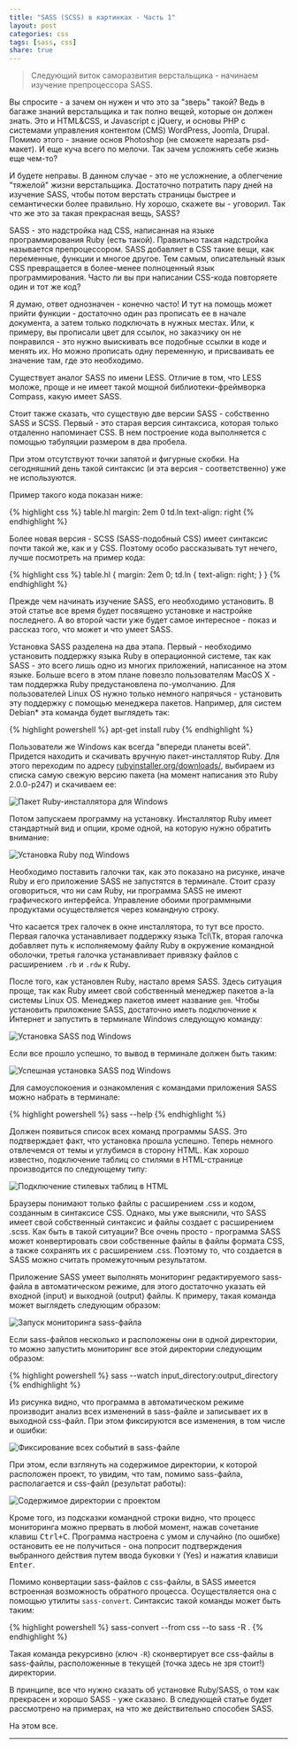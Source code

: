 ```yaml
---
title: "SASS (SCSS) в картинках - Часть 1"
layout: post
categories: css
tags: [sass, css]
share: true
---
```


> Следующий виток саморазвития верстальщика - начинаем изучение препроцессора SASS.

Вы спросите - а зачем он нужен и что это за "зверь" такой? Ведь в багаже знаний верстальщика и так полно вещей, которые он должен знать. Это и HTML&CSS, и Javascript с jQuery, и основы PHP с системами управления контентом (CMS) WordPress, Joomla, Drupal. Помимо этого - знание основ Photoshop (не сможете нарезать psd-макет). И еще куча всего по мелочи. Так зачем усложнять себе жизнь еще чем-то?

И будете неправы. В данном случае - это не усложнение, а облегчение "тяжелой" жизни верстальщика. Достаточно потратить пару дней на изучение SASS, чтобы потом верстать страницы быстрее и семантически более правильно. Ну хорошо, скажете вы - уговорил. Так что же это за такая прекрасная вещь, SASS?

SASS - это надстройка над CSS, написанная на языке программирования Ruby (есть такой). Правильно такая надстройка называется препроцессором. SASS добавляет в CSS такие вещи, как переменные, функции и многое другое. Тем самым, описательный язык CSS превращается в более-менее полноценный язык программирования. Часто ли вы при написании CSS-кода повторяете один и тот же код?

Я думаю, ответ однозначен - конечно часто! И тут на помощь может прийти функции - достаточно один раз прописать ее в начале документа, а затем только подключать в нужных местах. Или, к примеру, вы прописали цвет для ссылок, но заказчику он не понравился - это нужно выискивать все подобные ссылки в коде и менять их. Но можно прописать одну переменную, и присваивать ее значение там, где это необходимо.

Существует аналог SASS по имени LESS. Отличие в том, что LESS моложе, проще и не имеет такой мощной библиотеки-фреймворка Compass, какую имеет SASS.

Стоит также сказать, что существую две версии SASS - собственно SASS и SCSS. Первый - это старая версия синтаксиса, которая только отдаленно напоминает CSS. В нем построение кода выполняется с помощью табуляции размером в два пробела.

При этом отсутствуют точки запятой и фигурные скобки. На сегодняшний день такой синтаксис (и эта версия - соответственно) уже не используются.

Пример такого кода показан ниже:

{% highlight css %}
table.hl
  margin: 2em 0
  td.ln
    text-align: right
{% endhighlight %}

Более новая версия - SCSS (SASS-подобный CSS) имеет синтаксис почти такой же, как и у CSS. Поэтому особо рассказывать тут нечего, лучше посмотреть на пример кода:

{% highlight css %}
table.hl {
  margin: 2em 0;
  td.ln {
    text-align: right;
  }
}
{% endhighlight %}

Прежде чем начинать изучение SASS, его необходимо установить. В этой статье все время будет посвящено установке и настройке последнего. А во второй части уже будет самое интересное - показ и рассказ того, что может и что умеет SASS.

Установка SASS разделена на два этапа. Первый - необходимо установить поддержку языка Ruby в операционной системе, так как SASS - это всего лишь одно из многих приложений, написанное на этом языке. Больше всего в этом плане повезло пользователям MacOS X - там поддержка Ruby предустановлена по-умолчанию. Для пользователей Linux OS нужно только немного напрячься - установить эту поддержку с помощью менеджера пакетов. Например, для систем Debian* эта команда будет выглядеть так:

{% highlight powershell %}
apt-get install ruby
{% endhighlight %}

Пользователи же Windows как всегда "впереди планеты всей". Придется находить и скачивать вручную пакет-инсталлятор Ruby. Для этого переходим по адресу [rubyinstaller.org/downloads/][1], выбираем из списка самую свежую версию пакета (на момент написания это Ruby 2.0.0-p247) и скачиваем ее:

![Пакет Ruby-инсталлятора для Windows]({{site.url}}/images/uploads/2013/10/rubyinstaller-windows.jpg)

Потом запускаем программу на установку. Инсталлятор Ruby имеет стандартный вид и опции, кроме одной, на которую нужно обратить внимание:

![Установка Ruby под Windows]({{site.url}}/images/uploads/2013/10/ruby-install.jpg)

Необходимо поставить галочки так, как это показано на рисунке, иначе Ruby и его приложение SASS не запустятся в терминале. Стоит сразу оговориться, что ни сам Ruby, ни программа SASS не имеют графического интерфейса. Управление обоими программными продуктами осуществляется через командную строку.

Что касается трех галочек в окне инсталлятора, то тут все просто. Первая галочка устанавливает поддержку языка Tcl\Tk, вторая галочка добавляет путь к исполняемому файлу Ruby в окружение командной оболочки, третья галочка устанавливает привязку файлов с расширением `.rb` и `.rdw` к Ruby.

После того, как установлен Ruby, настало время SASS. Здесь ситуация проще, так как Ruby имеет свой собственный менеджер пакетов a-la системы Linux OS. Менеджер пакетов имеет название `gem`. Чтобы установить приложение SASS, достаточно иметь подключение к Интернет и запустить в терминале Windows следующую команду:

![Установка SASS под Windows]({{site.url}}/images/uploads/2013/10/gem-install-sass.jpg)

Если все прошло успешно, то вывод в терминале должен быть таким:

![Успешная установка SASS под Windows]({{site.url}}/images/uploads/2013/10/sass-installed.jpg)

Для самоуспокоения и ознакомления с командами приложения SASS можно набрать в терминале:

{% highlight powershell %}
sass --help
{% endhighlight %}

Должен появиться список всех команд программы SASS. Это подтверждает факт, что установка прошла успешно. Теперь немного отвлечемся от темы и углубимся в сторону HTML. Как хорошо известно, подключение таблиц со стилями в HTML-странице производится по следующему типу:

![Подключение стилевых таблиц в HTML]({{site.url}}/images/uploads/2013/10/index-html.jpg)

Браузеры понимают только файлы с расширением .css и кодом, созданным в синтаксисе CSS. Однако, мы уже выяснили, что SASS имеет свой собственный синтаксис и файлы создает с расширением .scss. Как быть в такой ситуации? Все очень просто - программа SASS может конвертировать свои собственные файлы в файлы формата CSS, а также сохранять их с расширением .css. Поэтому то, что создается в SASS можно считать промежуточным результатом.

Приложение SASS умеет выполнять мониторинг редактируемого sass-файла в автоматическом режиме, для этого достаточно указать ей входной (input) и выходной (output) файлы. К примеру, такая команда может выглядеть следующим образом:

![Запуск мониторинга sass-файла]({{site.url}}/images/uploads/2013/10/sass-watch.jpg)

Если sass-файлов несколько и расположены они в одной директории, то можно запустить мониторинг все этой директории следующим образом:

{% highlight powershell %}
sass --watch input_directory:output_directory
{% endhighlight %}

Из рисунка видно, что программа в автоматическом режиме производит анализ всех изменений в sass-файле и записывает их в выходной css-файл. При этом фиксируются все изменения, в том числе и ошибки:

![Фиксирование всех событий в sass-файле]({{site.url}}/images/uploads/2013/10/sass-monitoring.jpg)

При этом, если взглянуть на содержимое директории, к которой расположен проект, то увидим, что там, помимо sass-файла, располагается и css-файл (результат работы):

![Содержимое директории с проектом]({{site.url}}/images/uploads/2013/10/sass-dir.jpg)

Кроме того, из подсказки командной строки видно, что процесс мониторинга можно прервать в любой момент, нажав сочетание клавиш <kbd>Ctrl+C</kbd>. Программа настроена с умом и случайно (по ошибке) остановить ее не получиться - она попросит подтверждения выбранного действия путем ввода буковки `Y` (Yes) и нажатия клавиши <kbd>Enter</kbd>.

Помимо конвертации sass-файлов с css-файлы, в SASS имеется встроенная возможность обратного процесса. Осуществляется она с помощью утилиты `sass-convert`. Синтаксис такой команды может быть таким:

{% highlight powershell %}
sass-convert --from css --to sass -R .
{% endhighlight %}

Такая команда рекурсивно (ключ `-R`) сконвертирует все css-файлы в sass-файлы, расположенные в текущей (точка здесь не зря стоит!) директории.

В принципе, все что нужно сказать об установке Ruby/SASS, о том как прекрасен и хорошо SASS - уже сказано. В следующей статье будет рассмотрено на примерах, на что же действительно способен SASS.

На этом все.

---

[1]: rubyinstaller.org/downloads/ "Ruby Installer"
